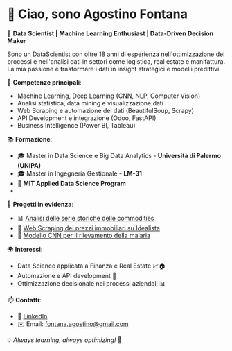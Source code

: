 # 👋 Ciao, sono Agostino Fontana

🎯 **Data Scientist | Machine Learning Enthusiast | Data-Driven Decision Maker**  

Sono un DataScientist  con oltre 18 anni di esperienza nell'ottimizzazione dei processi e nell'analisi dati in settori come logistica, real estate e manifattura. La mia passione è trasformare i dati in insight strategici e modelli predittivi.

🔬 **Competenze principali**:
- Machine Learning, Deep Learning (CNN, NLP, Computer Vision)
- Analisi statistica, data mining e visualizzazione dati
- Web Scraping e automazione dei dati (BeautifulSoup, Scrapy)
- API Development e integrazione (Odoo, FastAPI)
- Business Intelligence (Power BI, Tableau)

📚 **Formazione**:
- 🎓 Master in Data Science e Big Data Analytics - **Università di Palermo (UNIPA)**
- 🎓 Master in Ingegneria Gestionale - **LM-31**
- 📜 **MIT Applied Data Science Program**
- 
🚀 **Progetti in evidenza**:
- 📊 [Analisi delle serie storiche delle commodities](https://github.com/golden82/Portfolio)
- 🏡 [Web Scraping dei prezzi immobiliari su Idealista](https://github.com/golden82/Portfolio)
- 🦠 [Modello CNN per il rilevamento della malaria](https://github.com/golden82/Portfolio)

🌍 **Interessi**:
- Data Science applicata a Finanza e Real Estate 📈🏠
- Automazione e API development 🤖
- Ottimizzazione decisionale nei processi aziendali 📊

📫 **Contatti**:
- 💼 [LinkedIn](https://www.linkedin.com/in/agostino-fontana)
- ✉️ Email: fontana.agostino@gmail.com

💡 *Always learning, always optimizing!* 🚀
